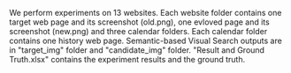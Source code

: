 We perform experiments on 13 websites. Each website folder contains one target web page and its screenshot (old.png), one evloved page and its screenshot (new.png) and three calendar folders. Each calendar folder contains one history web page. Semantic-based Visual Search outputs are in "target_img" folder and "candidate_img" folder. "Result and Ground Truth.xlsx" contains the experiment results and the ground truth.


